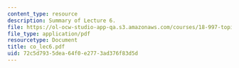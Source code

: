 ```yaml
---
content_type: resource
description: Summary of Lecture 6.
file: https://ol-ocw-studio-app-qa.s3.amazonaws.com/courses/18-997-topics-in-combinatorial-optimization-spring-2004/72c5d7935dea64f0e2773ad376f83d5d_co_lec6.pdf
file_type: application/pdf
resourcetype: Document
title: co_lec6.pdf
uid: 72c5d793-5dea-64f0-e277-3ad376f83d5d
---
```


